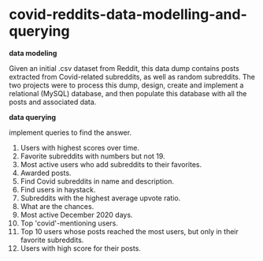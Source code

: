 # covid-reddits-data-modelling-and-querying

**data modeling**
<p>
Given an initial .csv dataset from Reddit, this data dump contains posts extracted from Covid-related subreddits, as well as random subreddits.
The two projects were to process this dump, design, create and implement a relational (MySQL) database, and then populate this database with all the posts and associated data.
</p>


**data querying**
<p>implement queries to find the answer.</p>
<ol>
  <li>Users with highest scores over time.</li>
  <li>Favorite subreddits with numbers but not 19.</li>
  <li>Most active users who add subreddits to their favorites.</li>
  <li>Awarded posts.</li>
  <li>Find Covid subreddits in name and description.</li>
  <li>Find users in haystack.</li>
  <li>Subreddits with the highest average upvote ratio.</li>
  <li>What are the chances.</li>
  <li>Most active December 2020 days.</li>
  <li>Top 'covid'-mentioning users.</li>
  <li>Top 10 users whose posts reached the most users, but only in their favorite subreddits.</li>
  <li>Users with high score for their posts.</li>
</ol>
